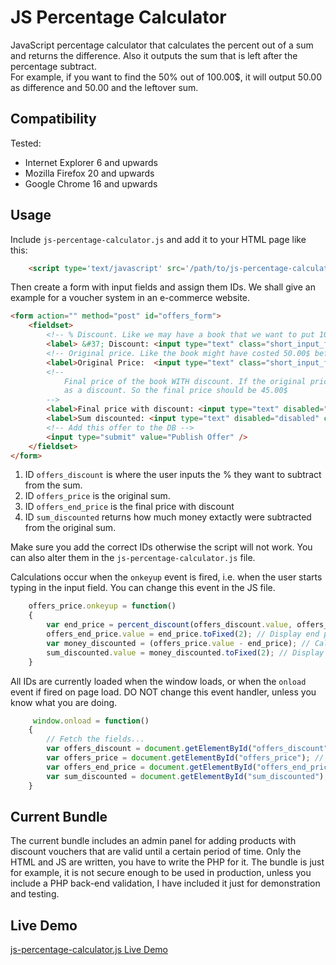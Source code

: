 # JS Percentage Calculator

JavaScript percentage calculator that calculates the percent out of a sum and returns the difference.
Also it outputs the sum that is left after the percentage subtract.  
For example, if you want to find the 50% out of 100.00$, it will output 50.00 as difference and 50.00 and the leftover sum.
## Compatibility

Tested:

* Internet Explorer 6 and upwards
* Mozilla Firefox 20 and upwards
* Google Chrome 16  and upwards

## Usage

Include `js-percentage-calculator.js` and add it to your HTML page like this:

```html
    <script type='text/javascript' src='/path/to/js-percentage-calculator.js'></script>
```

Then create a form with input fields and assign them IDs.
We shall give an example for a voucher system in an e-commerce website.

```html
<form action="" method="post" id="offers_form">
    <fieldset>
        <!-- % Discount. Like we may have a book that we want to put 10% discount on, so we put 10% in this box -->
        <label> &#37; Discount: <input type="text" class="short_input_field" name="pf_offers_discount_percent" value="10" id="offers_discount">&#37;</label>
        <!-- Original price. Like the book might have costed 50.00$ before we put the discount -->
        <label>Original Price:  <input type="text" class="short_input_field" name="pf_offers_price" value="10" id="offers_price" >&#36;</label>
        <!-- 
            Final price of the book WITH discount. If the original price of the book was 50.00$ and say we put 10%
            as a discount. So the final price should be 45.00$
        -->
        <label>Final price with discount: <input type="text" disabled="disabled" class="short_input_field" id="offers_end_price">&#36;</label>
        <label>Sum discounted: <input type="text" disabled="disabled" class="short_input_field" id="sum_discounted">&#36;</label>
        <!-- Add this offer to the DB -->
        <input type="submit" value="Publish Offer" />
    </fieldset>
</form>
```

1. ID `offers_discount` is where the user inputs the % they want to subtract from the sum.  
2. ID `offers_price` is the original sum.  
3. ID `offers_end_price` is the final price with discount  
4. ID `sum_discounted` returns how much money extactly were subtracted from the original sum.  

Make sure you add the correct IDs otherwise the script will not work. You can also alter them in the `js-percentage-calculator.js` file.

Calculations occur when the `onkeyup` event is fired, i.e. when the user starts typing in the input field. You can change this event in the JS file.

```js
    offers_price.onkeyup = function()
    {
        var end_price = percent_discount(offers_discount.value, offers_price.value); // Calctute end price
        offers_end_price.value = end_price.toFixed(2); // Display end price in the denoted field
        var money_discounted = (offers_price.value - end_price); // Calculate the sum of the discounted money
        sum_discounted.value = money_discounted.toFixed(2); // Display the sum of the discounted money
    }
```

All IDs are currently loaded when the window loads, or when the `onload` event if fired on page load. DO NOT change this event handler, unless you know what you are doing.

```js
     window.onload = function()
    {
        // Fetch the fields...
        var offers_discount = document.getElementById("offers_discount"); // Fetch the percent we want to discount from the denoted input field.
        var offers_price = document.getElementById("offers_price"); // Original price
        var offers_end_price = document.getElementById("offers_end_price"); // Final price *with* discount
        var sum_discounted = document.getElementById("sum_discounted"); // Sum discounted. I.e. it will show 5$ if we discounted a 50$ book with 10%.
    }
```

## Current Bundle

The current bundle includes an admin panel for adding products with discount vouchers that are valid until a certain period of time.
Only the HTML and JS are written, you have to write the PHP for it.
The bundle is just for example, it is not secure enough to  be used in production, unless you include a PHP back-end validation, I have included it just for demonstration and testing.

## Live Demo

[js-percentage-calculator.js Live Demo](http://dyulgerova.info/projects/js-percentage-calculator/offers_admin_panel.php)